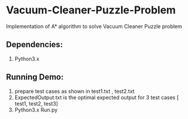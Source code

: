 # Vacuum-Cleaner-Puzzle-Problem
Implementation of A* algorithm to solve Vacuum Cleaner Puzzle problem
## Dependencies:
1. Python3.x
## Running Demo:
1.  prepare test cases  as shown in test1.txt , test2.txt
2. ExpectedOutput.txt is the optimal expected output for 3 test cases [ test1, test2, test3]
3. Python3.x Run.py
